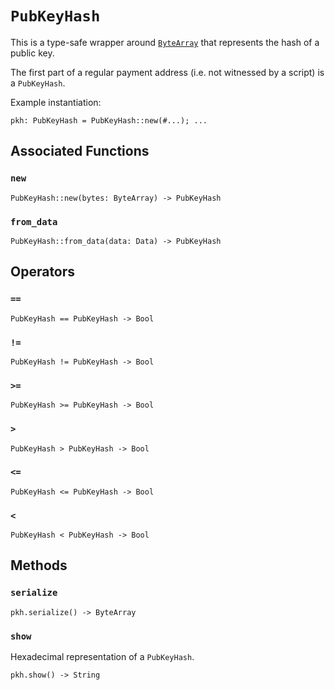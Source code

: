 # `PubKeyHash`

This is a type-safe wrapper around [`ByteArray`](./bytearray.md) that represents the hash of a public key. 

The first part of a regular payment address (i.e. not witnessed by a script) is a `PubKeyHash`.

Example instantiation:

```helios
pkh: PubKeyHash = PubKeyHash::new(#...); ...
```

## Associated Functions

### `new`

```helios
PubKeyHash::new(bytes: ByteArray) -> PubKeyHash
```

### `from_data`

```helios
PubKeyHash::from_data(data: Data) -> PubKeyHash
```

## Operators

### `==`

```helios
PubKeyHash == PubKeyHash -> Bool
```

### `!=`

```helios
PubKeyHash != PubKeyHash -> Bool
```

### `>=`

```helios
PubKeyHash >= PubKeyHash -> Bool
```

### `>`

```helios
PubKeyHash > PubKeyHash -> Bool
```

### `<=`

```helios
PubKeyHash <= PubKeyHash -> Bool
```

### `<`

```helios
PubKeyHash < PubKeyHash -> Bool
```

## Methods

### `serialize`

```helios
pkh.serialize() -> ByteArray
```

### `show`

Hexadecimal representation of a `PubKeyHash`.

```helios
pkh.show() -> String
```
